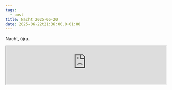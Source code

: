 ```yaml
---
tags:
  - post
title: Nacht 2025-06-20
date: 2025-06-22t21:36:00.0+01:00
---
```

Nacht, újra.

<iframe width="100%" height="120" src="https://player-widget.mixcloud.com/widget/iframe/?hide_cover=1&light=1&feed=%2Fwinterlightnl%2Fnacht-radio-show-20062025%2F" allow="encrypted-media; fullscreen; autoplay; idle-detection; speaker-selection; web-share;" ></iframe>